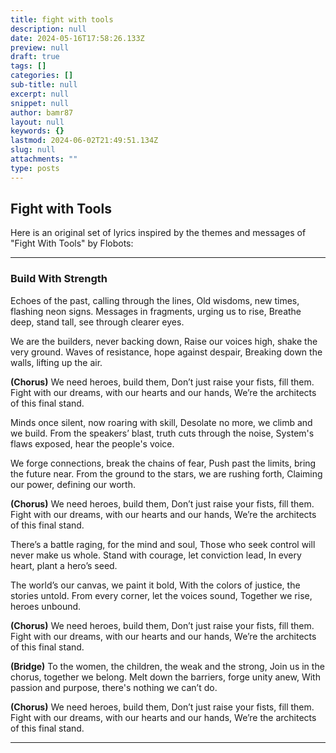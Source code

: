 ```yaml
---
title: fight with tools
description: null
date: 2024-05-16T17:58:26.133Z
preview: null
draft: true
tags: []
categories: []
sub-title: null
excerpt: null
snippet: null
author: bamr87
layout: null
keywords: {}
lastmod: 2024-06-02T21:49:51.134Z
slug: null
attachments: ""
type: posts
---
```


## Fight with Tools

Here is an original set of lyrics inspired by the themes and messages of "Fight With Tools" by Flobots:

---

### Build With Strength

Echoes of the past, calling through the lines,
Old wisdoms, new times, flashing neon signs.
Messages in fragments, urging us to rise,
Breathe deep, stand tall, see through clearer eyes.

We are the builders, never backing down,
Raise our voices high, shake the very ground.
Waves of resistance, hope against despair,
Breaking down the walls, lifting up the air.

**(Chorus)**
We need heroes, build them,
Don’t just raise your fists, fill them.
Fight with our dreams, with our hearts and our hands,
We’re the architects of this final stand.

Minds once silent, now roaring with skill,
Desolate no more, we climb and we build.
From the speakers’ blast, truth cuts through the noise,
System's flaws exposed, hear the people's voice.

We forge connections, break the chains of fear,
Push past the limits, bring the future near.
From the ground to the stars, we are rushing forth,
Claiming our power, defining our worth.

**(Chorus)**
We need heroes, build them,
Don’t just raise your fists, fill them.
Fight with our dreams, with our hearts and our hands,
We’re the architects of this final stand.

There’s a battle raging, for the mind and soul,
Those who seek control will never make us whole.
Stand with courage, let conviction lead,
In every heart, plant a hero’s seed.

The world’s our canvas, we paint it bold,
With the colors of justice, the stories untold.
From every corner, let the voices sound,
Together we rise, heroes unbound.

**(Chorus)**
We need heroes, build them,
Don’t just raise your fists, fill them.
Fight with our dreams, with our hearts and our hands,
We’re the architects of this final stand.

**(Bridge)**
To the women, the children, the weak and the strong,
Join us in the chorus, together we belong.
Melt down the barriers, forge unity anew,
With passion and purpose, there's nothing we can’t do.

**(Chorus)**
We need heroes, build them,
Don’t just raise your fists, fill them.
Fight with our dreams, with our hearts and our hands,
We’re the architects of this final stand.

---
